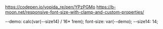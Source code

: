 https://codepen.io/yopida_re/pen/YPzPGMo
https://b-moon.net/responsive-font-size-with-clamp-and-custom-properties/


--demo: calc(var(--size14) / 16* 1rem);
    font-size: var(--demo);
    --size14: 14;
